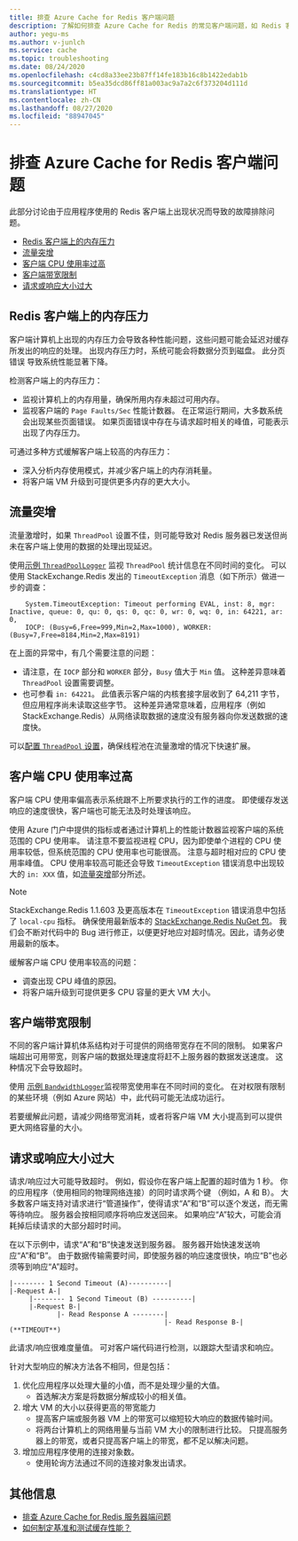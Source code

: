```yaml
---
title: 排查 Azure Cache for Redis 客户端问题
description: 了解如何排查 Azure Cache for Redis 的常见客户端问题，如 Redis 客户端内存压力、流量突发、CPU 使用率过高、带宽有限、大型请求或响应大小过大。
author: yegu-ms
ms.author: v-junlch
ms.service: cache
ms.topic: troubleshooting
ms.date: 08/24/2020
ms.openlocfilehash: c4cd8a33ee23b87ff14fe183b16c8b1422edab1b
ms.sourcegitcommit: b5ea35dcd86ff81a003ac9a7a2c6f373204d111d
ms.translationtype: HT
ms.contentlocale: zh-CN
ms.lasthandoff: 08/27/2020
ms.locfileid: "88947045"
---
```

# <a name="troubleshoot-azure-cache-for-redis-client-side-issues"></a>排查 Azure Cache for Redis 客户端问题

此部分讨论由于应用程序使用的 Redis 客户端上出现状况而导致的故障排除问题。

- [Redis 客户端上的内存压力](#memory-pressure-on-redis-client)
- [流量突增](#traffic-burst)
- [客户端 CPU 使用率过高](#high-client-cpu-usage)
- [客户端带宽限制](#client-side-bandwidth-limitation)
- [请求或响应大小过大](#large-request-or-response-size)

## <a name="memory-pressure-on-redis-client"></a>Redis 客户端上的内存压力

客户端计算机上出现的内存压力会导致各种性能问题，这些问题可能会延迟对缓存所发出的响应的处理。 出现内存压力时，系统可能会将数据分页到磁盘。 此分页错误  导致系统性能显著下降。

检测客户端上的内存压力：

- 监视计算机上的内存用量，确保所用内存未超过可用内存。
- 监视客户端的 `Page Faults/Sec` 性能计数器。 在正常运行期间，大多数系统会出现某些页面错误。 如果页面错误中存在与请求超时相关的峰值，可能表示出现了内存压力。

可通过多种方式缓解客户端上较高的内存压力：

- 深入分析内存使用模式，并减少客户端上的内存消耗量。
- 将客户端 VM 升级到可提供更多内存的更大大小。

## <a name="traffic-burst"></a>流量突增

流量激增时，如果 `ThreadPool` 设置不佳，则可能导致对 Redis 服务器已发送但尚未在客户端上使用的数据的处理出现延迟。

使用[示例 `ThreadPoolLogger`](https://github.com/JonCole/SampleCode/blob/master/ThreadPoolMonitor/ThreadPoolLogger.cs) 监视 `ThreadPool` 统计信息在不同时间的变化。 可以使用 StackExchange.Redis 发出的 `TimeoutException` 消息（如下所示）做进一步的调查：

```output
    System.TimeoutException: Timeout performing EVAL, inst: 8, mgr: Inactive, queue: 0, qu: 0, qs: 0, qc: 0, wr: 0, wq: 0, in: 64221, ar: 0,
    IOCP: (Busy=6,Free=999,Min=2,Max=1000), WORKER: (Busy=7,Free=8184,Min=2,Max=8191)
```

在上面的异常中，有几个需要注意的问题：

- 请注意，在 `IOCP` 部分和 `WORKER` 部分，`Busy` 值大于 `Min` 值。 这种差异意味着 `ThreadPool` 设置需要调整。
- 也可参看 `in: 64221`。 此值表示客户端的内核套接字层收到了 64,211 字节，但应用程序尚未读取这些字节。 这种差异通常意味着，应用程序（例如 StackExchange.Redis）从网络读取数据的速度没有服务器向你发送数据的速度快。

可以[配置 `ThreadPool` 设置](cache-management-faq.md#important-details-about-threadpool-growth)，确保线程池在流量激增的情况下快速扩展。

## <a name="high-client-cpu-usage"></a>客户端 CPU 使用率过高

客户端 CPU 使用率偏高表示系统跟不上所要求执行的工作的进度。 即使缓存发送响应的速度很快，客户端也可能无法及时处理该响应。

使用 Azure 门户中提供的指标或者通过计算机上的性能计数器监视客户端的系统范围的 CPU 使用率。 请注意不要监视进程 CPU，因为即使单个进程的 CPU 使用率较低，但系统范围的 CPU 使用率也可能很高。  注意与超时相对应的 CPU 使用率峰值。 CPU 使用率较高可能还会导致 `TimeoutException` 错误消息中出现较大的 `in: XXX` 值，如[流量突增](#traffic-burst)部分所述。

> [!NOTE]
> StackExchange.Redis 1.1.603 及更高版本在 `TimeoutException` 错误消息中包括了 `local-cpu` 指标。 确保使用最新版本的 [StackExchange.Redis NuGet 包](https://www.nuget.org/packages/StackExchange.Redis/)。 我们会不断对代码中的 Bug 进行修正，以便更好地应对超时情况。因此，请务必使用最新的版本。
>

缓解客户端 CPU 使用率较高的问题：

- 调查出现 CPU 峰值的原因。
- 将客户端升级到可提供更多 CPU 容量的更大 VM 大小。

## <a name="client-side-bandwidth-limitation"></a>客户端带宽限制

不同的客户端计算机体系结构对于可提供的网络带宽存在不同的限制。 如果客户端超出可用带宽，则客户端的数据处理速度将赶不上服务器的数据发送速度。 这种情况下会导致超时。

使用 [示例 `BandwidthLogger`](https://github.com/JonCole/SampleCode/blob/master/BandWidthMonitor/BandwidthLogger.cs)监视带宽使用率在不同时间的变化。 在对权限有限制的某些环境（例如 Azure 网站）中，此代码可能无法成功运行。

若要缓解此问题，请减少网络带宽消耗，或者将客户端 VM 大小提高到可以提供更大网络容量的大小。

## <a name="large-request-or-response-size"></a>请求或响应大小过大

请求/响应过大可能导致超时。 例如，假设你在客户端上配置的超时值为 1 秒。 你的应用程序（使用相同的物理网络连接）的同时请求两个键 （例如，A 和 B）。 大多数客户端支持对请求进行“管道操作”，使得请求“A”和“B”可以逐个发送，而无需等待响应。 服务器会按相同顺序将响应发送回来。 如果响应“A”较大，可能会消耗掉后续请求的大部分超时时间。

在以下示例中，请求“A”和“B”快速发送到服务器。 服务器开始快速发送响应“A”和“B”。 由于数据传输需要时间，即使服务器的响应速度很快，响应“B”也必须等到响应“A”超时。

```console
|-------- 1 Second Timeout (A)----------|
|-Request A-|
     |-------- 1 Second Timeout (B) ----------|
     |-Request B-|
            |- Read Response A --------|
                                       |- Read Response B-| (**TIMEOUT**)
```

此请求/响应很难度量值。 可对客户端代码进行检测，以跟踪大型请求和响应。

针对大型响应的解决方法各不相同，但是包括：

1. 优化应用程序以处理大量的小值，而不是处理少量的大值。
    - 首选解决方案是将数据分解成较小的相关值。
1. 增大 VM 的大小以获得更高的带宽能力
    - 提高客户端或服务器 VM 上的带宽可以缩短较大响应的数据传输时间。
    - 将两台计算机上的网络用量与当前 VM 大小的限制进行比较。 只提高服务器上的带宽，或者只提高客户端上的带宽，都不足以解决问题。
1. 增加应用程序使用的连接对象数。
    - 使用轮询方法通过不同的连接对象发出请求。

## <a name="additional-information"></a>其他信息

- [排查 Azure Cache for Redis 服务器端问题](cache-troubleshoot-server.md)
- [如何制定基准和测试缓存性能？](cache-management-faq.md#how-can-i-benchmark-and-test-the-performance-of-my-cache)

